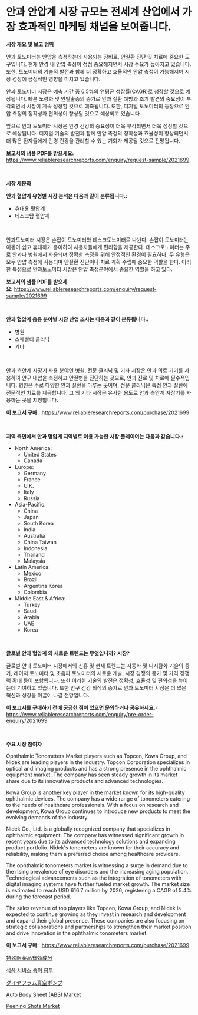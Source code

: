 <p><h1>안과 안압계 시장 규모는 전세계 산업에서 가장 효과적인 마케팅 채널을 보여줍니다.</h1></p><p><strong>시장 개요 및 보고 범위</strong></p>
<p><p>안과 토노미터는 안압을 측정하는데 사용되는 장비로, 안질환 진단 및 치료에 중요한 도구입니다. 현재 안경 내 안압 측정이 점점 중요해지면서 시장 수요가 높아지고 있습니다. 또한, 토노미터의 기술적 발전과 함께 더 정확하고 효율적인 안압 측정이 가능해지며 시장 성장에 긍정적인 영향을 미치고 있습니다.</p><p>안과 토노미터 시장은 예측 기간 중 6.5%의 연평균 성장률(CAGR)로 성장할 것으로 예상됩니다. 빠른 노령화 및 안탈출증의 증가로 안과 질환 예방과 조기 발견의 중요성이 부각되면서 시장이 계속 성장할 것으로 예측됩니다. 또한, 디지털 토노미터의 등장으로 안압 측정의 정확성과 편의성이 향상될 것으로 예상되고 있습니다.</p><p>앞으로 안과 토노미터 시장은 안경 건강의 중요성이 더욱 부각되면서 더욱 성장할 것으로 예상됩니다. 디지털 기술의 발전과 함께 안압 측정의 정확성과 효율성이 향상되면서 더 많은 환자들에게 안경 건강을 관리할 수 있는 기회가 제공될 것으로 전망됩니다.</p></p>
<p><strong>보고서의 샘플 PDF를 받으세요:</strong> <a href="https://www.reliableresearchreports.com/enquiry/request-sample/2021699">https://www.reliableresearchreports.com/enquiry/request-sample/2021699</a></p>
<p>&nbsp;</p>
<p><strong>시장 세분화</strong></p>
<p><strong>안과 혈압계 유형별 시장 분석은 다음과 같이 분류됩니다.:</strong></p>
<p><ul><li>휴대용 혈압계</li><li>데스크탑 혈압계</li></ul></p>
<p>&nbsp;</p>
<p><p>안과토노미터 시장은 손잡이 토노미터와 데스크토노미터로 나뉜다. 손잡이 토노미터는 이동이 쉽고 휴대하기 용이하여 사용자들에게 편리함을 제공한다. 데스크토노미터는 주로 안과나 병원에서 사용되며 정확한 측정을 위해 안정적인 환경이 필요하다. 두 유형은 모두 안압 측정에 사용되며 안질환 진단이나 치료 계획 수립에 중요한 역할을 한다. 이러한 특성으로 안과토노미터 시장은 안압 측정분야에서 중요한 역할을 하고 있다.</p></p>
<p><strong>보고서의 샘플 PDF를 받으세요:</strong>&nbsp;<a href="https://www.reliableresearchreports.com/enquiry/request-sample/2021699">https://www.reliableresearchreports.com/enquiry/request-sample/2021699</a></p>
<p>&nbsp;</p>
<p><strong> 안과 혈압계 응용 분야별 시장 산업 조사는 다음과 같이 분류됩니다.:</strong></p>
<p><ul><li>병원</li><li>스페셜티 클리닉</li><li>기타</li></ul></p>
<p>&nbsp;</p>
<p><p>안과 측안계 자장기 사용 분야인 병원, 전문 클리닉 및 기타 시장은 안과 의료 기기를 사용하여 안구 내압을 측정하고 안질병을 진단하는 곳으로, 안과 진료 및 치료에 필수적입니다. 병원은 주로 다양한 안과 질환을 다루는 곳이며, 전문 클리닉은 특정 안과 질환에 전문적인 치료를 제공합니다. 그 외 기타 시장은 유사한 용도로 안과 측안계 자장기를 사용하는 곳을 지칭합니다.</p></p>
<p><strong>이 보고서 구매:</strong>&nbsp; <a href="https://www.reliableresearchreports.com/purchase/2021699">https://www.reliableresearchreports.com/purchase/2021699</a></p>
<p>&nbsp;</p>
<p><strong>지역 측면에서 안과 혈압계 지역별로 이용 가능한 시장 플레이어는 다음과 같습니다.:</strong></p>
<p><ul>
    <li>
        North America:
        <ul>
            <li>United States</li>
            <li>Canada</li>
        </ul>
    </li>
    <li>
        Europe:
        <ul>
            <li>Germany</li>
            <li>France</li>
            <li>U.K.</li>
            <li>Italy</li>
            <li>Russia</li>
        </ul>
    </li>
    <li>
        Asia-Pacific:
        <ul>
            <li>China</li>
            <li>Japan</li>
            <li>South Korea</li>
            <li>India</li>
            <li>Australia</li>
            <li>China Taiwan</li>
            <li>Indonesia</li>
            <li>Thailand</li>
            <li>Malaysia</li>
        </ul>
    </li>
    <li>
        Latin America:
        <ul>
            <li>Mexico</li>
            <li>Brazil</li>
            <li>Argentina Korea</li>
            <li>Colombia</li>
        </ul>
    </li>
    <li>
        Middle East & Africa:
        <ul>
            <li>Turkey</li>
            <li>Saudi</li>
            <li>Arabia</li>
            <li>UAE</li>
            <li>Korea</li>
        </ul>
    </li>
    </ul></p>
<p>&nbsp;</p>
<p><strong>글로벌 안과 혈압계 의 새로운 트렌드는 무엇입니까? 시장?</strong></p>
<p><p>글로벌 안과 토노미터 시장에서의 신흥 및 현재 트렌드는 자동화 및 디지턈화 기술의 증가, 레이저 토노미터 및 초음파 토노미터의 새로운 개발, 시장 경쟁의 증가 및 가격 경쟁력 확대 등이 포함됩니다. 또한 이러한 기술의 발전은 정확성, 효율성 및 편의성을 높이는데 기여하고 있습니다. 또한 안구 건강 의식의 증가로 안과 토노미터 시장은 더 많은 혁신과 성장을 이끌어 나갈 전망입니다.</p></p>
<p><strong>이 보고서를 구매하기 전에 궁금한 점이 있으면 문의하거나 공유하세요.</strong>- <a href="https://www.reliableresearchreports.com/enquiry/pre-order-enquiry/2021699">https://www.reliableresearchreports.com/enquiry/pre-order-enquiry/2021699</a></p>
<p>&nbsp;</p>
<p><strong>주요 시장 참여자</strong></p>
<p><p>Ophthalmic Tonometers Market players such as Topcon, Kowa Group, and Nidek are leading players in the industry. Topcon Corporation specializes in optical and imaging products and has a strong presence in the ophthalmic equipment market. The company has seen steady growth in its market share due to its innovative products and advanced technologies.</p><p>Kowa Group is another key player in the market known for its high-quality ophthalmic devices. The company has a wide range of tonometers catering to the needs of healthcare professionals. With a focus on research and development, Kowa Group continues to introduce new products to meet the evolving demands of the industry.</p><p>Nidek Co., Ltd. is a globally recognized company that specializes in ophthalmic equipment. The company has witnessed significant growth in recent years due to its advanced technology solutions and expanding product portfolio. Nidek's tonometers are known for their accuracy and reliability, making them a preferred choice among healthcare providers.</p><p>The ophthalmic tonometers market is witnessing a surge in demand due to the rising prevalence of eye disorders and the increasing aging population. Technological advancements such as the integration of tonometers with digital imaging systems have further fueled market growth. The market size is estimated to reach USD 616.7 million by 2026, registering a CAGR of 5.4% during the forecast period.</p><p>The sales revenue of top players like Topcon, Kowa Group, and Nidek is expected to continue growing as they invest in research and development and expand their global presence. These companies are also focusing on strategic collaborations and partnerships to strengthen their market position and drive innovation in the ophthalmic tonometers market.</p></p>
<p><strong>이 보고서 구매:</strong>&nbsp;&nbsp;<a href="https://www.reliableresearchreports.com/purchase/2021699">https://www.reliableresearchreports.com/purchase/2021699</a></p>
<p><p><a href="https://github.com/nxboeu02965442/Market-Research-Report-List-1/blob/main/61138232413.md">特殊医薬品有効成分</a></p><p><a href="https://github.com/mpodehpw07370073/Market-Research-Report-List-1/blob/main/61037341985.md">식품 서비스 종이 봉투</a></p><p><a href="https://medium.com/@evekerluke2023/%E6%AC%A1%E3%81%AE%E6%96%87%E3%82%92%E6%97%A5%E6%9C%AC%E8%AA%9E%E3%81%AB%E7%BF%BB%E8%A8%B3%E3%81%97%E3%81%BE%E3%81%99-%E3%83%80%E3%82%A4%E3%82%A2%E3%83%95%E3%83%A9%E3%83%A0%E7%9C%9F%E7%A9%BA%E3%83%9D%E3%83%B3%E3%83%97%E5%B8%82%E5%A0%B4%E8%A6%8F%E6%A8%A1%E3%81%8A%E3%82%88%E3%81%B3%E5%B8%82%E5%A0%B4%E5%8B%95%E5%90%91-%E5%AE%8C%E5%85%A8%E3%81%AA%E7%94%A3%E6%A5%AD%E6%A6%82%E8%A6%81-2024%E5%B9%B4%E3%81%8B%E3%82%892031%E5%B9%B4-908901915c05">ダイヤフラム真空ポンプ</a></p><p><a href="https://github.com/FassouRP/Market-Research-Report-List-3/blob/main/auto-body-sheet-abs-market.md">Auto Body Sheet (ABS) Market</a></p><p><a href="https://issuu.com/reportprime-2/docs/peening-shots-market-size-2030.pptx">Peening Shots Market</a></p></p>

